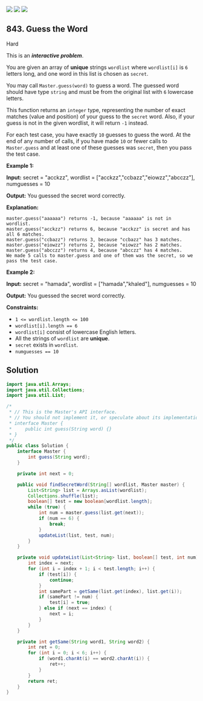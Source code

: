 [![](https://img.shields.io/github/stars/javadev/LeetCode-in-Java?label=Stars&style=flat-square)](https://github.com/javadev/LeetCode-in-Java)
[![](https://img.shields.io/github/forks/javadev/LeetCode-in-Java?label=Fork%20me%20on%20GitHub%20&style=flat-square)](https://github.com/javadev/LeetCode-in-Java/fork)
[![](https://img.shields.io/badge/-LeetCode%20in%20Kotlin-blue?style=flat-square)](https://github.com/javadev/LeetCode-in-Kotlin)

## 843\. Guess the Word

Hard

This is an **_interactive problem_**.

You are given an array of **unique** strings `wordlist` where `wordlist[i]` is `6` letters long, and one word in this list is chosen as `secret`.

You may call `Master.guess(word)` to guess a word. The guessed word should have type `string` and must be from the original list with `6` lowercase letters.

This function returns an `integer` type, representing the number of exact matches (value and position) of your guess to the `secret` word. Also, if your guess is not in the given wordlist, it will return `-1` instead.

For each test case, you have exactly `10` guesses to guess the word. At the end of any number of calls, if you have made `10` or fewer calls to `Master.guess` and at least one of these guesses was `secret`, then you pass the test case.

**Example 1:**

**Input:** secret = "acckzz", wordlist = ["acckzz","ccbazz","eiowzz","abcczz"], numguesses = 10

**Output:** You guessed the secret word correctly.

**Explanation:**

    master.guess("aaaaaa") returns -1, because "aaaaaa" is not in wordlist.
    master.guess("acckzz") returns 6, because "acckzz" is secret and has all 6 matches.
    master.guess("ccbazz") returns 3, because "ccbazz" has 3 matches.
    master.guess("eiowzz") returns 2, because "eiowzz" has 2 matches.
    master.guess("abcczz") returns 4, because "abcczz" has 4 matches.
    We made 5 calls to master.guess and one of them was the secret, so we pass the test case. 

**Example 2:**

**Input:** secret = "hamada", wordlist = ["hamada","khaled"], numguesses = 10

**Output:** You guessed the secret word correctly.

**Constraints:**

*   `1 <= wordlist.length <= 100`
*   `wordlist[i].length == 6`
*   `wordlist[i]` consist of lowercase English letters.
*   All the strings of `wordlist` are **unique**.
*   `secret` exists in `wordlist`.
*   `numguesses == 10`

## Solution

```java
import java.util.Arrays;
import java.util.Collections;
import java.util.List;

/*
 * // This is the Master's API interface.
 * // You should not implement it, or speculate about its implementation
 * interface Master {
 *     public int guess(String word) {}
 * }
 */
public class Solution {
    interface Master {
        int guess(String word);
    }

    private int next = 0;

    public void findSecretWord(String[] wordlist, Master master) {
        List<String> list = Arrays.asList(wordlist);
        Collections.shuffle(list);
        boolean[] test = new boolean[wordlist.length];
        while (true) {
            int num = master.guess(list.get(next));
            if (num == 6) {
                break;
            }
            updateList(list, test, num);
        }
    }

    private void updateList(List<String> list, boolean[] test, int num) {
        int index = next;
        for (int i = index + 1; i < test.length; i++) {
            if (test[i]) {
                continue;
            }
            int samePart = getSame(list.get(index), list.get(i));
            if (samePart != num) {
                test[i] = true;
            } else if (next == index) {
                next = i;
            }
        }
    }

    private int getSame(String word1, String word2) {
        int ret = 0;
        for (int i = 0; i < 6; i++) {
            if (word1.charAt(i) == word2.charAt(i)) {
                ret++;
            }
        }
        return ret;
    }
}
```